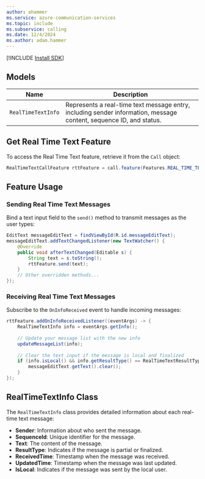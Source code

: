 ```yaml
---
author: ahammer
ms.service: azure-communication-services
ms.topic: include
ms.subservice: calling
ms.date: 12/4/2024
ms.author: adam.hammer
---
```


[!INCLUDE [Install SDK](../install-sdk/install-sdk-android.md)]

## Models

| Name               | Description                                      |
| ------------------ | ------------------------------------------------ |
| `RealTimeTextInfo` | Represents a real-time text message entry, including sender information, message content, sequence ID, and status. |

## Get Real Time Text Feature

To access the Real Time Text feature, retrieve it from the `Call` object:

```java
RealTimeTextCallFeature rttFeature = call.feature(Features.REAL_TIME_TEXT);
```

## Feature Usage

### Sending Real Time Text Messages

Bind a text input field to the `send()` method to transmit messages as the user types:

```java
EditText messageEditText = findViewById(R.id.messageEditText);
messageEditText.addTextChangedListener(new TextWatcher() {
    @Override
    public void afterTextChanged(Editable s) {
        String text = s.toString();
        rttFeature.send(text);
    }
    // Other overridden methods...
});
```

### Receiving Real Time Text Messages

Subscribe to the `OnInfoReceived` event to handle incoming messages:

```java
rttFeature.addOnInfoReceivedListener((eventArgs) -> {
    RealTimeTextInfo info = eventArgs.getInfo();
    
    // Update your message list with the new info
    updateMessageList(info);
    
    // Clear the text input if the message is local and finalized
    if (info.isLocal() && info.getResultType() == RealTimeTextResultType.FINAL) {
        messageEditText.getText().clear();
    }
});
```

## RealTimeTextInfo Class

The `RealTimeTextInfo` class provides detailed information about each real-time text message:

- **Sender**: Information about who sent the message.
- **SequenceId**: Unique identifier for the message.
- **Text**: The content of the message.
- **ResultType**: Indicates if the message is partial or finalized.
- **ReceivedTime**: Timestamp when the message was received.
- **UpdatedTime**: Timestamp when the message was last updated.
- **IsLocal**: Indicates if the message was sent by the local user.
